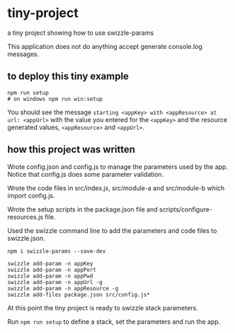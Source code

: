 # tiny-project
a tiny project showing how to use swizzle-params

This application does not do anything accept generate console.log messages.

## to deploy this tiny example
```
npm run setup
# on windows npm run win:setup
```

You should see the message `starting <appKey> with <appResource> at url: <appUrl>` with the value you entered for the `<appKey>` and the resource generated values, `<appResource>` and `<appUrl>`.


## how this project was written
Wrote config.json and config.js to manage the parameters used by the app.
Notice that config.js does some parameter validation.

Wrote the code files in src/index.js, src/module-a and src/module-b which import config.js.

Wrote the setup scripts in the package.json file and scripts/configure-resources.js file.

Used the swizzle command line to add the parameters and code files to swizzle.json.

```
npm i swizzle-params --save-dev

swizzle add-param -n appKey
swizzle add-param -n appPort
swizzle add-param -n appPwd
swizzle add-param -n appUrl -g
swizzle add-param -n appResource -g
swizzle add-files package.json src/config.js*

```

At this point the tiny project is ready to swizzle stack parameters.

Run `npm run setup` to define a stack, set the parameters and run the app.
